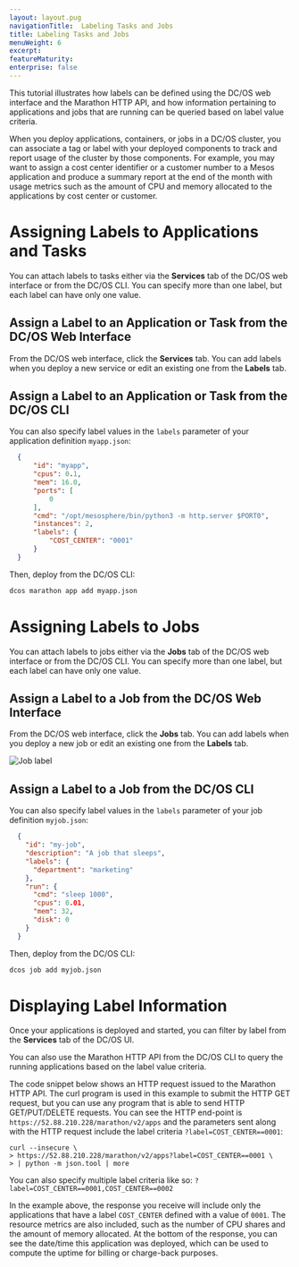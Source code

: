 ```yaml
---
layout: layout.pug
navigationTitle:  Labeling Tasks and Jobs
title: Labeling Tasks and Jobs
menuWeight: 6
excerpt:
featureMaturity:
enterprise: false
---
```


<!-- This source repo for this topic is https://github.com/dcos/dcos-docs -->


This tutorial illustrates how labels can be defined using the DC/OS web interface and the Marathon HTTP API, and how information pertaining to applications and jobs that are running can be queried based on label value criteria.

When you deploy applications, containers, or jobs in a DC/OS cluster, you can associate a tag or label with your deployed components to track and report usage of the cluster by those components. For example, you may want to assign a cost center identifier or a customer number to a Mesos application and produce a summary report at the end of the month with usage metrics such as the amount of CPU and memory allocated to the applications by cost center or customer.

# Assigning Labels to Applications and Tasks

You can attach labels to tasks either via the **Services** tab of the DC/OS web interface or from the DC/OS CLI. You can specify more than one label, but each label can have only one value.

## Assign a Label to an Application or Task from the DC/OS Web Interface

From the DC/OS web interface, click the **Services** tab. You can add labels when you deploy a new service or edit an existing one from the **Labels** tab.

## Assign a Label to an Application or Task from the DC/OS CLI

You can also specify label values in the `labels` parameter of your application definition `myapp.json`: 

```json
  {
      "id": "myapp",
      "cpus": 0.1,
      "mem": 16.0,
      "ports": [
          0
      ],
      "cmd": "/opt/mesosphere/bin/python3 -m http.server $PORT0",
      "instances": 2,
      "labels": {
          "COST_CENTER": "0001"
      }
  }
```

Then, deploy from the DC/OS CLI:

```bash
dcos marathon app add myapp.json
```

# Assigning Labels to Jobs

You can attach labels to jobs either via the **Jobs** tab of the DC/OS web interface or from the DC/OS CLI. You can specify more than one label, but each label can have only one value.

## Assign a Label to a Job from the DC/OS Web Interface

From the DC/OS web interface, click the **Jobs** tab. You can add labels when you deploy a new job or edit an existing one from the **Labels** tab.

![Job label](/1.10/img/job-label.png)

## Assign a Label to a Job from the DC/OS CLI

You can also specify label values in the `labels` parameter of your job definition `myjob.json`:

```json
  {
    "id": "my-job",
    "description": "A job that sleeps",
    "labels": {
      "department": "marketing"
    },
    "run": {
      "cmd": "sleep 1000",
      "cpus": 0.01,
      "mem": 32,
      "disk": 0
    }
  }
```

Then, deploy from the DC/OS CLI:

```bash
dcos job add myjob.json
```

# Displaying Label Information


Once your applications is deployed and started, you can filter by label from the **Services** tab of the DC/OS UI.

You can also use the Marathon HTTP API from the DC/OS CLI to query the running applications based on the label value criteria.
 
The code snippet below shows an HTTP request issued to the Marathon HTTP API. The curl program is used in this example to submit the HTTP GET request, but you can use any program that is able to send HTTP GET/PUT/DELETE requests. You can see the HTTP end-point is `https://52.88.210.228/marathon/v2/apps` and the parameters sent along with the HTTP request include the label criteria `?label=COST_CENTER==0001`:

    curl --insecure \
    > https://52.88.210.228/marathon/v2/apps?label=COST_CENTER==0001 \
    > | python -m json.tool | more

You can also specify multiple label criteria like so: `?label=COST_CENTER==0001,COST_CENTER==0002`

In the example above, the response you receive will include only the applications that have a label `COST_CENTER` defined with a value of `0001`. The resource metrics are also included, such as the number of CPU shares and the amount of memory allocated. At the bottom of the response, you can see the date/time this application was deployed, which can be used to compute the uptime for billing or charge-back purposes.
